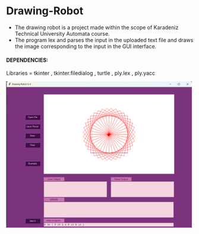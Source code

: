 # Drawing-Robot
- The drawing robot is a project made within the scope of Karadeniz Technical University Automata course.
- The program lex and parses the input in the uploaded text file and draws the image corresponding to the input in the GUI interface.

#### DEPENDENCIES:
Libraries = tkinter , tkinter.filedialog , turtle , ply.lex , ply.yacc

<img src="https://github.com/rai-shi/Drawing-Robot/blob/main/ui.png?raw=true" width="500" >
